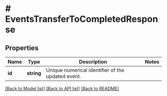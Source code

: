 # # EventsTransferToCompletedResponse

## Properties

Name | Type | Description | Notes
------------ | ------------- | ------------- | -------------
**id** | **string** | Unique numerical identifier of the updated event. |

[[Back to Model list]](../../README.md#models) [[Back to API list]](../../README.md#endpoints) [[Back to README]](../../README.md)
